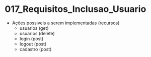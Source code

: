 # 017_Requisitos_Inclusao_Usuario

- Ações possiveis a serem implementadas (recursos)
    - usuarios (get)
    - usuarios (delete)
    - login (post)
    - logout (post)
    - cadastro (post)